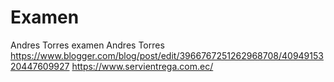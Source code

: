 # Examen
Andres Torres examen
Andres Torres 
https://www.blogger.com/blog/post/edit/3966767251262968708/4094915320447609927
https://www.servientrega.com.ec/
